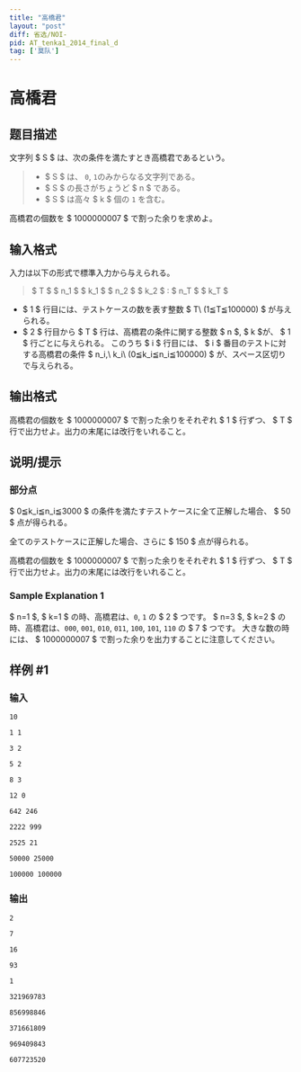 ```yaml
---
title: "高橋君"
layout: "post"
diff: 省选/NOI-
pid: AT_tenka1_2014_final_d
tag: ['莫队']
---
```


# 高橋君

## 题目描述

[problemUrl]: https://atcoder.jp/contests/tenka1-2014-final/tasks/tenka1_2014_final_d

文字列 $ S $ は、次の条件を満たすとき高橋君であるという。

> - $ S $ は、 `0`, `1`のみからなる文字列である。
> - $ S $ の長さがちょうど $ n $ である。
> - $ S $ は高々 $ k $ 個の `1` を含む。

高橋君の個数を $ 1000000007 $ で割った余りを求めよ。

## 输入格式

入力は以下の形式で標準入力から与えられる。

> $ T $ $ n_1 $ $ k_1 $ $ n_2 $ $ k_2 $ : $ n_T $ $ k_T $

- $ 1 $ 行目には、テストケースの数を表す整数 $ T\ (1≦T≦100000) $ が与えられる。
- $ 2 $ 行目から $ T $ 行は、高橋君の条件に関する整数 $ n $, $ k $が、 $ 1 $ 行ごとに与えられる。 このうち $ i $ 行目には、 $ i $ 番目のテストに対する高橋君の条件 $ n_i,\ k_i\ (0≦k_i≦n_i≦100000) $ が、スペース区切りで与えられる。

## 输出格式

高橋君の個数を $ 1000000007 $ で割った余りをそれぞれ $ 1 $ 行ずつ、 $ T $ 行で出力せよ。出力の末尾には改行をいれること。

## 说明/提示

### 部分点

$ 0≦k_i≦n_i≦3000 $ の条件を満たすテストケースに全て正解した場合、 $ 50 $ 点が得られる。

全てのテストケースに正解した場合、さらに $ 150 $ 点が得られる。

高橋君の個数を $ 1000000007 $ で割った余りをそれぞれ $ 1 $ 行ずつ、 $ T $ 行で出力せよ。出力の末尾には改行をいれること。

### Sample Explanation 1

$ n=1 $, $ k=1 $ の時、高橋君は、`0`, `1` の $ 2 $ つです。 $ n=3 $, $ k=2 $ の時、高橋君は、`000`, `001`, `010`, `011`, `100`, `101`, `110` の $ 7 $ つです。 大きな数の時には、 $ 1000000007 $ で割った余りを出力することに注意してください。

## 样例 #1

### 输入

```
10
1 1
3 2
5 2
8 3
12 0
642 246
2222 999
2525 21
50000 25000
100000 100000
```

### 输出

```
2
7
16
93
1
321969783
856998846
371661809
969409843
607723520
```

